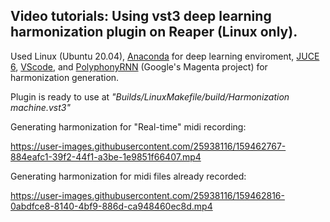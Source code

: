 ## Video tutorials: Using vst3 deep learning harmonization plugin on Reaper (Linux only).

Used Linux (Ubuntu 20.04), [Anaconda](https://www.anaconda.com/) for deep learning enviroment,
[JUCE 6](https://github.com/juce-framework/JUCE), [VScode](https://github.com/icq4ever/emptyJUCEProject), 
and [PolyphonyRNN](https://github.com/magenta/magenta/blob/main/magenta/models/polyphony_rnn/README.md) (Google's Magenta project) for harmonization generation.

Plugin is ready to use at *"Builds/LinuxMakefile/build/Harmonization machine.vst3"*

Generating harmonization for "Real-time" midi recording:

https://user-images.githubusercontent.com/25938116/159462767-884eafc1-39f2-44f1-a3be-1e9851f66407.mp4

Generating harmonization for midi files already recorded:

https://user-images.githubusercontent.com/25938116/159462816-0abdfce8-8140-4bf9-886d-ca948460ec8d.mp4
